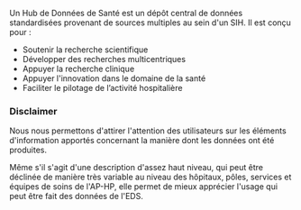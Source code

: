 Un Hub de Données de Santé est un dépôt central de données standardisées provenant de sources multiples au sein d'un SIH. Il est conçu pour :
- Soutenir la recherche scientifique
- Développer des recherches multicentriques
- Appuyer la recherche clinique
- Appuyer l'innovation dans le domaine de la santé
- Faciliter le pilotage de l’activité hospitalière

### Disclaimer

Nous nous permettons d'attirer l'attention des utilisateurs sur les éléments d'information apportés concernant la 
manière dont les données ont été produites.

Même s'il s'agit d'une description d'assez haut niveau, qui peut être déclinée de manière très variable au niveau des 
hôpitaux, pôles, services et équipes de soins de l'AP-HP, elle permet de mieux apprécier l'usage qui peut être fait des 
données de l'EDS. 